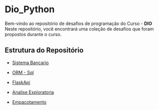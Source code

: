 # Dio_Python

 Bem-vindo ao repositório de desafios de programação do Curso - **DIO** \
 Neste repositório, você encontrará uma coleção de desafios que foram propostos durante o curso.


 ## Estrutura do Repositório

-   [ Sistema Bancario ](/desafio_Dio/Desafio_sistema%20bancario/)

-   [ORM - Sql](/desafio_Dio/desafio_sql/)

-   [FlaskApi](/desafio_Dio/desafio_flask_api/)

-   [Analise Exploratoria](/desafio_Dio/Desafio_analise_exploratoria/)

-   [Empacotamento](/desafio_Dio/desafio_criacao_pacote/)

